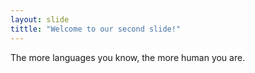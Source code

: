 ```yaml
---
layout: slide
tittle: "Welcome to our second slide!"
---
```

The more languages you know, the more human you are.
